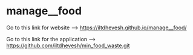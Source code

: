 # manage__food
Go to this link for website --> https://iltdhevesh.github.io/manage__food/

Go to this link for the application --> https://github.com/iltdhevesh/min_food_waste.git
